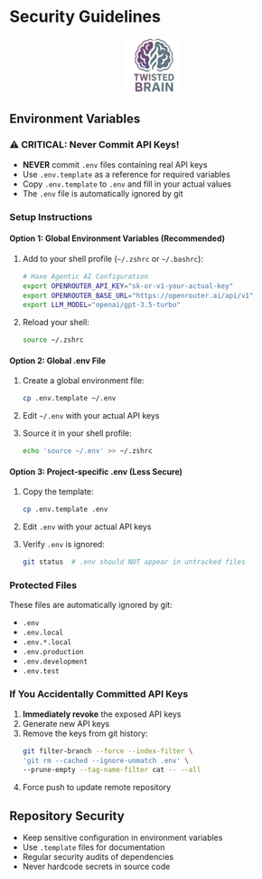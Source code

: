 # Security Guidelines

<div align="center">
  <img src="assets/logo.png" alt="Haxe Security Logo" width="100" height="100">
</div>

## Environment Variables

### ⚠️ CRITICAL: Never Commit API Keys!

- **NEVER** commit `.env` files containing real API keys
- Use `.env.template` as a reference for required variables
- Copy `.env.template` to `.env` and fill in your actual values
- The `.env` file is automatically ignored by git

### Setup Instructions

#### Option 1: Global Environment Variables (Recommended)

1. Add to your shell profile (`~/.zshrc` or `~/.bashrc`):
   ```bash
   # Haxe Agentic AI Configuration
   export OPENROUTER_API_KEY="sk-or-v1-your-actual-key"
   export OPENROUTER_BASE_URL="https://openrouter.ai/api/v1"
   export LLM_MODEL="openai/gpt-3.5-turbo"
   ```

2. Reload your shell:
   ```bash
   source ~/.zshrc
   ```

#### Option 2: Global .env File

1. Create a global environment file:
   ```bash
   cp .env.template ~/.env
   ```

2. Edit `~/.env` with your actual API keys

3. Source it in your shell profile:
   ```bash
   echo 'source ~/.env' >> ~/.zshrc
   ```

#### Option 3: Project-specific .env (Less Secure)

1. Copy the template:
   ```bash
   cp .env.template .env
   ```

2. Edit `.env` with your actual API keys

3. Verify `.env` is ignored:
   ```bash
   git status  # .env should NOT appear in untracked files
   ```

### Protected Files

These files are automatically ignored by git:
- `.env`
- `.env.local`
- `.env.*.local`
- `.env.production`
- `.env.development`
- `.env.test`

### If You Accidentally Committed API Keys

1. **Immediately revoke** the exposed API keys
2. Generate new API keys
3. Remove the keys from git history:
   ```bash
   git filter-branch --force --index-filter \
   'git rm --cached --ignore-unmatch .env' \
   --prune-empty --tag-name-filter cat -- --all
   ```
4. Force push to update remote repository

## Repository Security

- Keep sensitive configuration in environment variables
- Use `.template` files for documentation
- Regular security audits of dependencies
- Never hardcode secrets in source code